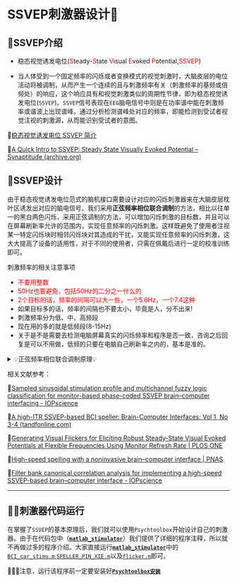 # SSVEP刺激器设计🐇

## 🤡SSVEP介绍

* 稳态视觉诱发电位(<font color='red'>S</font>teady-<font color='red'>S</font>tate <font color='red'>V</font>isual <font color='red'>E</font>voked <font color='red'>P</font>otential,<font color='red'>SSVEP</font>)

* 当人体受到一个固定频率的闪烁或者变换模式的视觉刺激时，大脑皮层的电位活动将被调制，从而产生一个连续的且与刺激频率有关（刺激频率的基频或倍频处）的响应，这个响应具有和视觉刺激类似的周期性节律，即为稳态视觉诱发电位(`SSVEP`)。`SSVEP`信号表现在`EEG`脑电信号中则是在功率谱中能在刺激频率或谐波上出现谱峰。通过分析检测谱峰处对应的频率，即能检测到受试者视觉注视的刺激源，从而能识别受试者的意图。

🙌[稳态视觉诱发电位 SSVEP 简介](https://mp.weixin.qq.com/s?__biz=Mzg4MzYzNDgwMQ==&mid=2247508127&idx=1&sn=77ada479f6df75d0f5eec8cb1122d1bd&source=41#wechat_redirect)

🙌[A Quick Intro to SSVEP: Steady State Visually Evoked Potential – Synaptitude (archive.org)](https://web.archive.org/web/20181209171157/http://synaptitude.me/blog/a-quick-intro-to-ssvep-steady-state-visually-evoked-potential/)

## 🐻SSVEP设计

由于稳态视觉诱发电位范式的脑机接口需要设计对应的闪烁刺激器来在大脑皮层枕叶区诱发出对应的脑电信号。我们采用**正弦频率相位联合调制**的方法，相比以往单一的黑白两色闪烁，采用正弦调制的方法，可以增加闪烁刺激的目标数，并且可以在屏幕刷新率允许的范围内，实现任意频率的闪烁刺激。这样既避免了使用者注视某一特定闪烁块时相邻闪烁块对其造成的干扰，又能实现任意频率的闪烁刺激，这大大提高了设备的适用性，对于不同的使用者，只需在佩戴后进行一定的校准训练即可。

刺激频率的相关注意事项

* <font color='red'>不要用整数</font>
* <font color='red'>50Hz也要避免，包括50Hz的二分之一什么的</font>
* <font color='red'>2个目标的话，频率的间隔可以大一些，一个5.6Hz，一个7.4这种</font>
* 如果目标多的话，频率的间隔也不要太小，毕竟是人，分不出来!
* 刺激频率分为低、中、高频段
* 现在用的多的就是低频段(8-15Hz)
* 关于是不是需要去检测电脑屏幕真实的闪烁频率和程序是否一致，咨询之后回复是可以不用做，低频的只要在电脑自己刷新率之内的，基本是准的。


<details> <summary>💡正弦频率相位联合调制原理💡</summary>
正弦频率相位联合调制使用如下公式来确定每一个闪烁块在当前时刻的亮度： 

![img](https://cdn.jsdelivr.net/gh/Bu0717/image/imgclip_image002.gif)

其中，*s*为当前某个闪烁块的亮度，取值为0-1，对应0-255个亮度等级，*i*为当前屏幕的第几帧，*RefreshRate*为显示器的屏幕刷新率，一般为60Hz，根据显示器设置；*φ*是人为设计的某个闪烁刺激块的相位，单位为*π*；*f* 是人为设计的某个闪烁刺激块的闪烁频率，单位为 *Hz*。下图为正弦频率相位联合调制原理：

![image-20230105170049517](https://cdn.jsdelivr.net/gh/Bu0717/image/imgimage-20230105170049517.png)

在项目中，使用38个闪烁刺激块来完成SSVEP的刺激器系统，利用`Psychtoolbox` `Matlab`工具箱完成设计，针对不同场景，最终设计的刺激器界面如下图所示：

* `SSVEP`拼写闪烁刺激器界面带频率相位信息

![image-20230105170745414](https://cdn.jsdelivr.net/gh/Bu0717/image/imgimage-20230105170745414.png)

* `SSVEP`拼写软件(对应`SPELLER_PIN_XIE.m`)

![image-20230105170923833](https://cdn.jsdelivr.net/gh/Bu0717/image/imgimage-20230105170923833.png)



*  `SSVEP`小车控制软件(对应`BCI_car_stimu.m`)

![image-20230105170947276](https://cdn.jsdelivr.net/gh/Bu0717/image/imgimage-20230105170947276.png)
</details>

相关文献参考：

🐾[Sampled sinusoidal stimulation profile and multichannel fuzzy logic classification for monitor-based phase-coded SSVEP brain–computer interfacing - IOPscience](https://iopscience.iop.org/article/10.1088/1741-2560/10/3/036011)

🐾[A high-ITR SSVEP-based BCI speller: Brain-Computer Interfaces: Vol 1, No 3-4 (tandfonline.com)](https://www.tandfonline.com/doi/abs/10.1080/2326263X.2014.944469)

🐾[Generating Visual Flickers for Eliciting Robust Steady-State Visual Evoked Potentials at Flexible Frequencies Using Monitor Refresh Rate | PLOS ONE](https://journals.plos.org/plosone/article?id=10.1371/journal.pone.0099235)

🐾[High-speed spelling with a noninvasive brain–computer interface | PNAS](https://www.pnas.org/doi/full/10.1073/pnas.1508080112)

🐾[Filter bank canonical correlation analysis for implementing a high-speed SSVEP-based brain–computer interface - IOPscience](https://iopscience.iop.org/article/10.1088/1741-2560/12/4/046008)
***
## 🏃‍♂️刺激器代码运行

在掌握了`SSVEP`的基本原理后，我们就可以使用`Psychtoolbox`开始设计自己的刺激器。由于在代码包中（[**`matlab_stimulator`**](https://github.com/AI-Tianlong/SSVEP-BCI-OpenBCI/tree/main/matlab_stimulator)）我们提供了详细的程序注释，所以就不再做过多的程序介绍。大家直接运行[**`matlab_stimulator`**](https://github.com/AI-Tianlong/SSVEP-BCI-OpenBCI/tree/main/matlab_stimulator)中的[`BCI_car_stimu.m`](https://github.com/AI-Tianlong/SSVEP-BCI-OpenBCI/blob/main/matlab_stimulator/BCI_car_stimu.m),[`SPELLER_PIN_XIE.m`](https://github.com/AI-Tianlong/SSVEP-BCI-OpenBCI/blob/main/matlab_stimulator/SPELLER_PIN_XIE.m)以及[`flicker.m`](https://github.com/AI-Tianlong/SSVEP-BCI-OpenBCI/blob/main/matlab_stimulator/flicker.m)即可。

🤺🤺🤺注意，运行该程序前一定要安装好[**`Psychtoolbox安装`**](https://github.com/AI-Tianlong/SSVEP-BCI-OpenBCI/blob/main/docs/Psychtoolbox安装.md)


